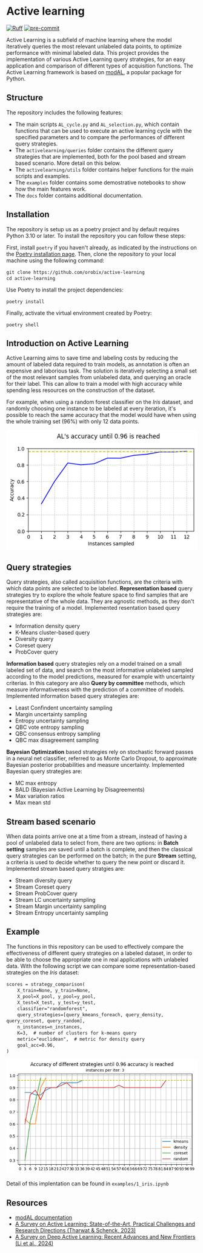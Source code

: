 # Active learning

[![Ruff](https://img.shields.io/endpoint?url=https://raw.githubusercontent.com/astral-sh/ruff/main/assets/badge/v2.json)](https://github.com/astral-sh/ruff)
[![pre-commit](https://img.shields.io/badge/pre--commit-enabled-brightgreen?logo=pre-commit&logoColor=white)](https://github.com/pre-commit/pre-commit) 

Active Learning is a subfield of machine learning where the model iteratively queries the most relevant unlabeled data points, to optimize performance with minimal labeled data.
This project provides the implementation of various Active Learning query strategies, for an easy application and comparison of different types of acquisition functions. The Active Learning framework is based on [modAL](https://github.com/modAL-python), a popular package for Python.

## Structure
The repository includes the following features:

- The main scripts `AL_cycle.py` and `AL_selection.py`, which contain functions that can be used to execute an active learning cycle with the specified parameters and to compare the performances of different query strategies.
- The `activelearning/queries` folder contains the different query strategies that are implemented, both for the pool based and stream based scenario. More detail on this below.
- The `activelearning/utils` folder contains helper functions for the main scripts and examples.
- The `examples` folder contains some demostrative notebooks to show how the main features work.
- The `docs` folder contains additional documentation.


## Installation
The repository is setup us as a poetry project and by default requires Python 3.10 or later.
To install the repository you can follow these steps:

First, install `poetry` if you haven't already, as indicated by the instructions on the [Poetry installation page](https://python-poetry.org/docs/).
Then, clone the repository to your local machine using the following command:
```
git clone https://github.com/orobix/active-learning
cd active-learning
```
Use Poetry to install the project dependencies:
```
poetry install
```
Finally, activate the virtual environment created by Poetry:
```
poetry shell
```





## Introduction on Active Learning

Active Learning aims to save time and labeling costs by reducing the amount of labeled data required to train models, as annotation is often an expensive and laborious task. The solution is iteratively selecting a small set of the most relevant samples from unlabeled data, and querying an oracle for their label. This can allow to train a model with high accuracy while spending less resources on the construction of the dataset.

For example, when using a random forest classifier on the _Iris_ dataset, and randomly choosing one instance to be labeled at every iteration, it's possible to reach the same accuracy that the model would have when using the whole training set (96%) with only 12 data points.

![AL accuracy on Iris](docs/iris_random.png)

## Query strategies

Query strategies, also called acquisition functions, are the criteria with which data points are selected to be labeled. **Representation based** query strategies try to explore the whole feature space to find samples that are representative of the whole data. They are agnostic methods, as they don't require the training of a model.
Implemented resentation based query strategies are:
* Information density query
* K-Means cluster-based query
* Diversity query
* Coreset query
* ProbCover query

**Information based** query strategies rely on a model trained on a small labeled set of data, and search on the most informative unlabeled sampled according to the model predictions, measured for example with uncertainty criterias. In this category are also **Query by committee** methods, which measure informativeness with the prediction of a committee of models.
Implemented information based query strategies are:
* Least Confindent uncertainty sampling
* Margin uncertainty sampling
* Entropy uncertainty sampling
* QBC vote entropy sampling
* QBC consensus entropy sampling
* QBC max disagreement sampling

**Bayesian Optimization** based strategies rely on stochastic forward passes in a neural net classifier, referred to as Monte Carlo Dropout, to approximate Bayesian posterior probabilities and measure uncertainty.
Implemented Bayesian query strategies are:
* MC max entropy
* BALD (Bayesian Active Learning by Disagreements)
* Max variation ratios
* Max mean std

## Stream based scenario

When data points arrive one at a time from a stream, instead of having a pool of unlabeled data to select from, there are two options: in **Batch setting** samples are saved until a batch is complete, and then the classical query strategies can be performed on the batch; in the pure **Stream** setting, a criteria is used to decide whether to query the new point or discard it.
Implemented stream based query stratgies are:
* Stream diversity query
* Stream Coreset query
* Stream ProbCover query
* Stream LC uncertainty sampling
* Stream Margin uncertainty sampling
* Stream Entropy uncertainty sampling

## Example

The functions in this repository can be used to effectively compare the effectiveness of different query strategies on a labeled dataset, in order to be able to choose the appropriate one in real applications with unlabeled data. With the following script we can compare some representation-based strategies on the _Iris_ dataset:

```
scores = strategy_comparison(
    X_train=None, y_train=None,
    X_pool=X_pool, y_pool=y_pool,
    X_test=X_test, y_test=y_test,
    classifier="randomforest",
    query_strategies=[query_kmeans_foreach, query_density, query_coreset, query_random],
    n_instances=n_instances,
    K=3,  # number of clusters for k-means query
    metric="euclidean",  # metric for density query
    goal_acc=0.96,
)
```
![AL comparison on Iris](docs/iris_comparison.png)

Detail of this implentation can be found in `examples/1_iris.ipynb`

## Resources

- [modAL documentation](https://modal-python.readthedocs.io/en/latest/)
- [A Survey on Active Learning: State-of-the-Art, Practical Challenges and Research Directions (Tharwat & Schenck, 2023)](https://www.mdpi.com/2227-7390/11/4/820)
- [A Survey on Deep Active Learning: Recent Advances and New Frontiers (Li et al., 2024)](https://ieeexplore.ieee.org/abstract/document/10537213)
